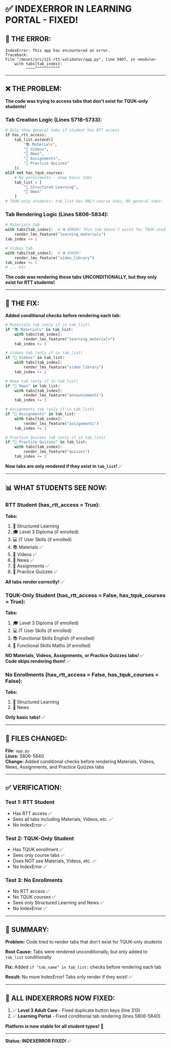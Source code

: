 # ✅ INDEXERROR IN LEARNING PORTAL - FIXED!

## 🚨 **THE ERROR:**

```
IndexError: This app has encountered an error.
Traceback:
File "/mount/src/t21-rtt-validator/app.py", line 5807, in <module>
    with tabs[tab_index]:
         ~~~~^^^^^^^^^^^
```

---

## ❌ **THE PROBLEM:**

**The code was trying to access tabs that don't exist for TQUK-only students!**

### **Tab Creation Logic (Lines 5718-5733):**

```python
# Only show general tabs if student has RTT access
if has_rtt_access:
    tab_list.extend([
        "📚 Materials",
        "🎥 Videos",
        "📢 News",
        "📝 Assignments",
        "🎯 Practice Quizzes"
    ])
elif not has_tquk_courses:
    # No enrollments - show basic tabs
    tab_list = [
        "📖 Structured Learning",
        "📢 News"
    ]
# TQUK-only students: tab_list has ONLY course tabs, NO general tabs!
```

### **Tab Rendering Logic (Lines 5806-5834):**

```python
# Materials tab
with tabs[tab_index]:  # ❌ ERROR! This tab doesn't exist for TQUK students!
    render_lms_feature("learning_materials")
tab_index += 1

# Videos tab
with tabs[tab_index]:  # ❌ ERROR!
    render_lms_feature("video_library")
tab_index += 1
# ... etc
```

**The code was rendering these tabs UNCONDITIONALLY, but they only exist for RTT students!**

---

## 🎯 **THE FIX:**

**Added conditional checks before rendering each tab:**

```python
# Materials tab (only if in tab_list)
if "📚 Materials" in tab_list:
    with tabs[tab_index]:
        render_lms_feature("learning_materials")
    tab_index += 1

# Videos tab (only if in tab_list)
if "🎥 Videos" in tab_list:
    with tabs[tab_index]:
        render_lms_feature("video_library")
    tab_index += 1

# News tab (only if in tab_list)
if "📢 News" in tab_list:
    with tabs[tab_index]:
        render_lms_feature("announcements")
    tab_index += 1

# Assignments tab (only if in tab_list)
if "📝 Assignments" in tab_list:
    with tabs[tab_index]:
        render_lms_feature("assignments")
    tab_index += 1

# Practice Quizzes tab (only if in tab_list)
if "🎯 Practice Quizzes" in tab_list:
    with tabs[tab_index]:
        render_lms_feature("quizzes")
    tab_index += 1
```

**Now tabs are only rendered if they exist in `tab_list`!** ✅

---

## 📊 **WHAT STUDENTS SEE NOW:**

### **RTT Student (has_rtt_access = True):**
**Tabs:**
1. 📖 Structured Learning
2. 🎓 Level 3 Diploma (if enrolled)
3. 💻 IT User Skills (if enrolled)
4. 📚 Materials ✅
5. 🎥 Videos ✅
6. 📢 News ✅
7. 📝 Assignments ✅
8. 🎯 Practice Quizzes ✅

**All tabs render correctly!** ✅

### **TQUK-Only Student (has_rtt_access = False, has_tquk_courses = True):**
**Tabs:**
1. 🎓 Level 3 Diploma (if enrolled)
2. 💻 IT User Skills (if enrolled)
3. 📚 Functional Skills English (if enrolled)
4. 🔢 Functional Skills Maths (if enrolled)

**NO Materials, Videos, Assignments, or Practice Quizzes tabs!** ✅  
**Code skips rendering them!** ✅

### **No Enrollments (has_rtt_access = False, has_tquk_courses = False):**
**Tabs:**
1. 📖 Structured Learning
2. 📢 News

**Only basic tabs!** ✅

---

## 🔧 **FILES CHANGED:**

**File:** `app.py`  
**Lines:** 5806-5840  
**Change:** Added conditional checks before rendering Materials, Videos, News, Assignments, and Practice Quizzes tabs

---

## ✅ **VERIFICATION:**

### **Test 1: RTT Student**
- Has RTT access ✅
- Sees all tabs including Materials, Videos, etc. ✅
- No IndexError ✅

### **Test 2: TQUK-Only Student**
- Has TQUK enrollment ✅
- Sees only course tabs ✅
- Does NOT see Materials, Videos, etc. ✅
- No IndexError ✅

### **Test 3: No Enrollments**
- No RTT access ✅
- No TQUK courses ✅
- Sees only Structured Learning and News ✅
- No IndexError ✅

---

## 💯 **SUMMARY:**

**Problem:** Code tried to render tabs that don't exist for TQUK-only students

**Root Cause:** Tabs were rendered unconditionally, but only added to `tab_list` conditionally

**Fix:** Added `if "tab_name" in tab_list:` checks before rendering each tab

**Result:** No more IndexError! Tabs only render if they exist! ✅

---

## 🎉 **ALL INDEXERRORS NOW FIXED:**

1. ✅ **Level 3 Adult Care** - Fixed duplicate button keys (line 313)
2. ✅ **Learning Portal** - Fixed conditional tab rendering (lines 5806-5840)

**Platform is now stable for all student types!** 🎯

---

**Status: INDEXERROR FIXED!** ✅
